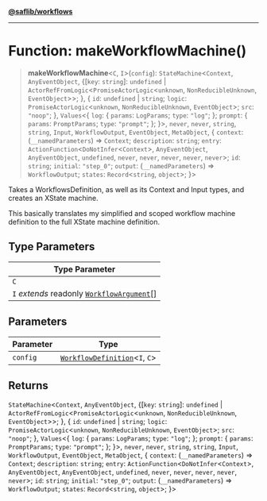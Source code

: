 [**@saflib/workflows**](../index.md)

***

# Function: makeWorkflowMachine()

> **makeWorkflowMachine**\<`C`, `I`\>(`config`): `StateMachine`\<`Context`, `AnyEventObject`, \{\[`key`: `string`\]: `undefined` \| `ActorRefFromLogic`\<`PromiseActorLogic`\<`unknown`, `NonReducibleUnknown`, `EventObject`\>\>; \}, \{ `id`: `undefined` \| `string`; `logic`: `PromiseActorLogic`\<`unknown`, `NonReducibleUnknown`, `EventObject`\>; `src`: `"noop"`; \}, `Values`\<\{ `log`: \{ `params`: `LogParams`; `type`: `"log"`; \}; `prompt`: \{ `params`: `PromptParams`; `type`: `"prompt"`; \}; \}\>, `never`, `never`, `string`, `string`, `Input`, `WorkflowOutput`, `EventObject`, `MetaObject`, \{ `context`: (`__namedParameters`) => `Context`; `description`: `string`; `entry`: `ActionFunction`\<`DoNotInfer`\<`Context`\>, `AnyEventObject`, `AnyEventObject`, `undefined`, `never`, `never`, `never`, `never`, `never`\>; `id`: `string`; `initial`: `"step_0"`; `output`: (`__namedParameters`) => `WorkflowOutput`; `states`: `Record`\<`string`, `object`\>; \}\>

Takes a WorkflowsDefinition, as well as its Context and Input types, and creates an XState machine.

This basically translates my simplified and scoped workflow machine definition to the full XState machine definition.

## Type Parameters

| Type Parameter |
| ------ |
| `C` |
| `I` *extends* readonly [`WorkflowArgument`](../interfaces/WorkflowArgument.md)[] |

## Parameters

| Parameter | Type |
| ------ | ------ |
| `config` | [`WorkflowDefinition`](../interfaces/WorkflowDefinition.md)\<`I`, `C`\> |

## Returns

`StateMachine`\<`Context`, `AnyEventObject`, \{\[`key`: `string`\]: `undefined` \| `ActorRefFromLogic`\<`PromiseActorLogic`\<`unknown`, `NonReducibleUnknown`, `EventObject`\>\>; \}, \{ `id`: `undefined` \| `string`; `logic`: `PromiseActorLogic`\<`unknown`, `NonReducibleUnknown`, `EventObject`\>; `src`: `"noop"`; \}, `Values`\<\{ `log`: \{ `params`: `LogParams`; `type`: `"log"`; \}; `prompt`: \{ `params`: `PromptParams`; `type`: `"prompt"`; \}; \}\>, `never`, `never`, `string`, `string`, `Input`, `WorkflowOutput`, `EventObject`, `MetaObject`, \{ `context`: (`__namedParameters`) => `Context`; `description`: `string`; `entry`: `ActionFunction`\<`DoNotInfer`\<`Context`\>, `AnyEventObject`, `AnyEventObject`, `undefined`, `never`, `never`, `never`, `never`, `never`\>; `id`: `string`; `initial`: `"step_0"`; `output`: (`__namedParameters`) => `WorkflowOutput`; `states`: `Record`\<`string`, `object`\>; \}\>
